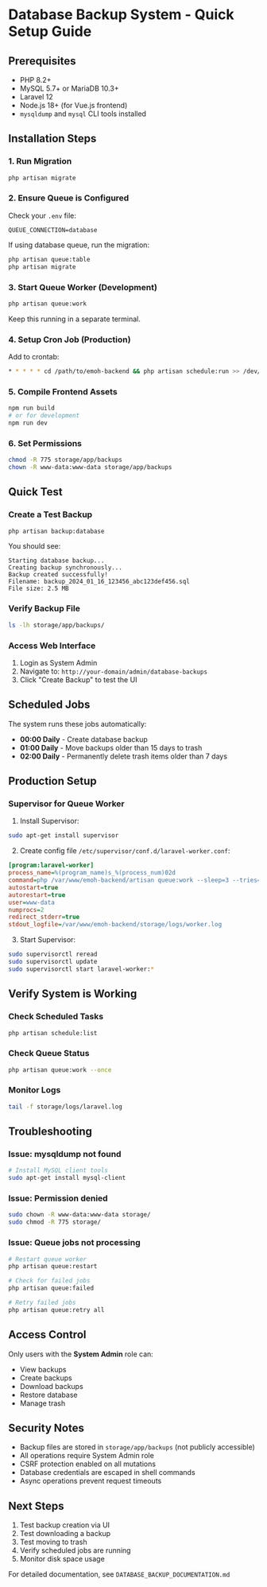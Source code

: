 # Database Backup System - Quick Setup Guide

## Prerequisites

- PHP 8.2+
- MySQL 5.7+ or MariaDB 10.3+
- Laravel 12
- Node.js 18+ (for Vue.js frontend)
- `mysqldump` and `mysql` CLI tools installed

## Installation Steps

### 1. Run Migration

```bash
php artisan migrate
```

### 2. Ensure Queue is Configured

Check your `.env` file:
```env
QUEUE_CONNECTION=database
```

If using database queue, run the migration:
```bash
php artisan queue:table
php artisan migrate
```

### 3. Start Queue Worker (Development)

```bash
php artisan queue:work
```

Keep this running in a separate terminal.

### 4. Setup Cron Job (Production)

Add to crontab:
```bash
* * * * * cd /path/to/emoh-backend && php artisan schedule:run >> /dev/null 2>&1
```

### 5. Compile Frontend Assets

```bash
npm run build
# or for development
npm run dev
```

### 6. Set Permissions

```bash
chmod -R 775 storage/app/backups
chown -R www-data:www-data storage/app/backups
```

## Quick Test

### Create a Test Backup

```bash
php artisan backup:database
```

You should see:
```
Starting database backup...
Creating backup synchronously...
Backup created successfully!
Filename: backup_2024_01_16_123456_abc123def456.sql
File size: 2.5 MB
```

### Verify Backup File

```bash
ls -lh storage/app/backups/
```

### Access Web Interface

1. Login as System Admin
2. Navigate to: `http://your-domain/admin/database-backups`
3. Click "Create Backup" to test the UI

## Scheduled Jobs

The system runs these jobs automatically:

- **00:00 Daily** - Create database backup
- **01:00 Daily** - Move backups older than 15 days to trash
- **02:00 Daily** - Permanently delete trash items older than 7 days

## Production Setup

### Supervisor for Queue Worker

1. Install Supervisor:
```bash
sudo apt-get install supervisor
```

2. Create config file `/etc/supervisor/conf.d/laravel-worker.conf`:
```ini
[program:laravel-worker]
process_name=%(program_name)s_%(process_num)02d
command=php /var/www/emoh-backend/artisan queue:work --sleep=3 --tries=3
autostart=true
autorestart=true
user=www-data
numprocs=2
redirect_stderr=true
stdout_logfile=/var/www/emoh-backend/storage/logs/worker.log
```

3. Start Supervisor:
```bash
sudo supervisorctl reread
sudo supervisorctl update
sudo supervisorctl start laravel-worker:*
```

## Verify System is Working

### Check Scheduled Tasks
```bash
php artisan schedule:list
```

### Check Queue Status
```bash
php artisan queue:work --once
```

### Monitor Logs
```bash
tail -f storage/logs/laravel.log
```

## Troubleshooting

### Issue: mysqldump not found
```bash
# Install MySQL client tools
sudo apt-get install mysql-client
```

### Issue: Permission denied
```bash
sudo chown -R www-data:www-data storage/
sudo chmod -R 775 storage/
```

### Issue: Queue jobs not processing
```bash
# Restart queue worker
php artisan queue:restart

# Check for failed jobs
php artisan queue:failed

# Retry failed jobs
php artisan queue:retry all
```

## Access Control

Only users with the **System Admin** role can:
- View backups
- Create backups
- Download backups
- Restore database
- Manage trash

## Security Notes

- Backup files are stored in `storage/app/backups` (not publicly accessible)
- All operations require System Admin role
- CSRF protection enabled on all mutations
- Database credentials are escaped in shell commands
- Async operations prevent request timeouts

## Next Steps

1. Test backup creation via UI
2. Test downloading a backup
3. Test moving to trash
4. Verify scheduled jobs are running
5. Monitor disk space usage

For detailed documentation, see `DATABASE_BACKUP_DOCUMENTATION.md`
